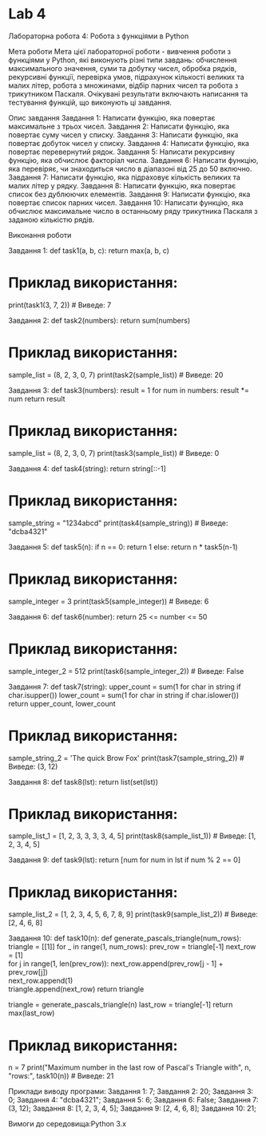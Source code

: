 # Lab 4
Лабораторна робота 4: Робота з функціями в Python

Мета роботи
Мета цієї лабораторної роботи - вивчення роботи з функціями у Python, які виконують різні типи завдань: обчислення максимального значення, суми та добутку чисел, обробка рядків, рекурсивні функції, перевірка умов, підрахунок кількості великих та малих літер, робота з множинами, відбір парних чисел та робота з трикутником Паскаля. Очікувані результати включають написання та тестування функцій, що виконують ці завдання.

Опис завдання
Завдання 1: Написати функцію, яка повертає максимальне з трьох чисел.
Завдання 2: Написати функцію, яка повертає суму чисел у списку.
Завдання 3: Написати функцію, яка повертає добуток чисел у списку.
Завдання 4: Написати функцію, яка повертає перевернутий рядок.
Завдання 5: Написати рекурсивну функцію, яка обчислює факторіал числа.
Завдання 6: Написати функцію, яка перевіряє, чи знаходиться число в діапазоні від 25 до 50 включно.
Завдання 7: Написати функцію, яка підраховує кількість великих та малих літер у рядку.
Завдання 8: Написати функцію, яка повертає список без дублюючих елементів.
Завдання 9: Написати функцію, яка повертає список парних чисел.
Завдання 10: Написати функцію, яка обчислює максимальне число в останньому ряду трикутника Паскаля з заданою кількістю рядів.

Виконання роботи

Завдання 1:
def task1(a, b, c):
    return max(a, b, c)

# Приклад використання:
print(task1(3, 7, 2))  # Виведе: 7

Завдання 2:
def task2(numbers):
    return sum(numbers)

# Приклад використання:
sample_list = (8, 2, 3, 0, 7)
print(task2(sample_list))  # Виведе: 20

Завдання 3:
def task3(numbers):
    result = 1
    for num in numbers:
        result *= num
    return result

# Приклад використання:
sample_list = (8, 2, 3, 0, 7)
print(task3(sample_list))  # Виведе: 0

Завдання 4:
def task4(string):
    return string[::-1]

# Приклад використання:
sample_string = "1234abcd"
print(task4(sample_string))  # Виведе: "dcba4321"

Завдання 5:
def task5(n):
    if n == 0:
        return 1
    else:
        return n * task5(n-1)

# Приклад використання:
sample_integer = 3
print(task5(sample_integer))  # Виведе: 6

Завдання 6:
def task6(number):
    return 25 <= number <= 50

# Приклад використання:
sample_integer_2 = 512
print(task6(sample_integer_2))  # Виведе: False

Завдання 7:
def task7(string):
    upper_count = sum(1 for char in string if char.isupper())
    lower_count = sum(1 for char in string if char.islower())
    return upper_count, lower_count

# Приклад використання:
sample_string_2 = 'The quick Brow Fox'
print(task7(sample_string_2))  # Виведе: (3, 12)

Завдання 8:
def task8(lst):
    return list(set(lst))

# Приклад використання:
sample_list_1 = [1, 2, 3, 3, 3, 3, 4, 5]
print(task8(sample_list_1))  # Виведе: [1, 2, 3, 4, 5]

Завдання 9:
def task9(lst):
    return [num for num in lst if num % 2 == 0]

# Приклад використання:
sample_list_2 = [1, 2, 3, 4, 5, 6, 7, 8, 9]
print(task9(sample_list_2))  # Виведе: [2, 4, 6, 8]

Завдання 10:
def task10(n):
    def generate_pascals_triangle(num_rows):
        triangle = [[1]]
        for _ in range(1, num_rows):
            prev_row = triangle[-1]
            next_row = [1]  
            for j in range(1, len(prev_row)):
                next_row.append(prev_row[j - 1] + prev_row[j])  
            next_row.append(1)  
            triangle.append(next_row)
        return triangle 


  triangle = generate_pascals_triangle(n)
    last_row = triangle[-1]
    return max(last_row)

# Приклад використання:
n = 7
print("Maximum number in the last row of Pascal's Triangle with", n, "rows:", task10(n))  # Виведе: 21


Приклади виводу програми:
Завдання 1: 7;
Завдання 2: 20;
Завдання 3: 0;
Завдання 4: "dcba4321";
Завдання 5: 6;
Завдання 6: False;
Завдання 7: (3, 12);
Завдання 8: [1, 2, 3, 4, 5];
Завдання 9: [2, 4, 6, 8];
Завдання 10: 21;

Вимоги до середовища:Python 3.x
